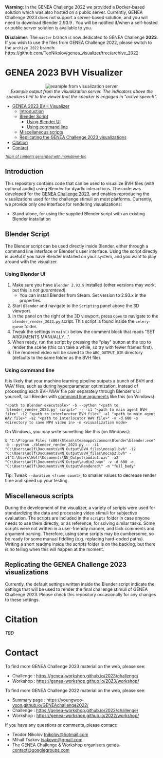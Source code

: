 **Warning:** In the GENEA Challenge 2022 we provided a Docker-based solution which was also hosted on a public server. Currently, GENEA Challenge 2023 does not support a server-based solution, and you will need to download Blender 2.93.9 . You will be notified if/when a self-hosted or public server solution is available to you.

**Disclaimer:** The `master` branch is now dedicated to GENEA Challenge **2023**. If you wish to use the files from GENEA Challenge 2022, please switch to the `archive_2022` branch: https://github.com/TeoNikolov/genea_visualizer/tree/archive_2022

# GENEA 2023 BVH Visualizer
<p align="center">
  <img src="demo.gif" alt="example from visualization server">
  <br>
  <i>Example output from the visualization server. The indicators above the speakers hint to the viewer that the speaker is engaged in "active speech".</i>
</p>

- [GENEA 2023 BVH Visualizer](#genea-2023-bvh-visualizer)
  * [Introduction](#introduction)
  * [Blender Script](#blender-script)
    + [Using Blender UI](#using-blender-ui)
    + [Using command line](#using-command-line)
  * [Miscellaneous scripts](#miscellaneous-scripts)
  * [Replicating the GENEA Challenge 2023 visualizations](#replicating-the-genea-challenge-2023-visualizations)
- [Citation](#citation)
- [Contact](#contact)

<small><i><a href='http://ecotrust-canada.github.io/markdown-toc/'>Table of contents generated with markdown-toc</a></i></small>

## Introduction

This repository contains code that can be used to visualize BVH files (with optional audio) using Blender for dyadic interactions. The code was developed for the [GENEA Challenge 2023](https://genea-workshop.github.io/2023/challenge/), and enables reproducing the visualizations used for the challenge stimuli on most platforms. Currently, we provide only one interface for rendering visualizations:

- Stand-alone, for using the supplied Blender script with an existing Blender installation

## Blender Script

The Blender script can be used directly inside Blender, either through a command line interface or Blender's user interface. Using the script directly is useful if you have Blender installed on your system, and you want to play around with the visualizer.

### Using Blender UI

1. Make sure you have `Blender 2.93.9` installed (other versions may work, but this is *not guaranteed*).
   - You can install Blender from Steam. Set version to 2.93.x in the properties.
2. Start `Blender` and navigate to the `Scripting` panel above the 3D viewport.
3. In the panel on the right of the 3D viewport, press `Open` to navigate to the `blender_render_2023.py` script. This script is found inside the `celery-queue` folder.
4. Tweak the settings in `main()` below the comment block that reads "SET ARGUMENTS MANUALLY...".
5. When ready, run the script by pressing the "play" button at the top to render the scene (this can take a while, so try with fewer frames first).
6. The rendered video will be saved to the `ARG_OUTPUT_DIR` directory (defaults to the same folder as the BVH file).

### Using command line
It is likely that your machine learning pipeline outputs a bunch of BVH and WAV files, such as during hyperparameter optimization. Instead of processing each BVH/WAV file pair separately through Blender's UI yourself, call Blender with [command line arguments](https://docs.blender.org/manual/en/latest/advanced/command_line/arguments.html) like this (on Windows):

`"<path to Blender executable>" -b --python "<path to 'blender_render_2023.py' script>" -- -i1 "<path to main agent BVH file>" -i2 "<path to interlocutor BVH file>" -a1 "<path to main agent WAV file>" -a2 "<path to interlocutor WAV file>" -v -d 600 -o <directory to save MP4 video in> -m <visualization mode>`

On Windows, you may write something like this (on Windows):

`& "C:\Program Files (x86)\Steam\steamapps\common\Blender\blender.exe" -b --python ./blender_render_2023.py -- -i1 "C:\Users\Wolf\Documents\NN_Output\BVH_files\mocap1.bvh" -i2 "C:\Users\Wolf\Documents\NN_Output\BVH_files\mocap2.bvh" -a1"C:\Users\Wolf\Documents\NN_Output\audio1.wav" -a2 "C:\Users\Wolf\Documents\NN_Output\audio2.wav" -v -d 600 -o "C:\Users\Wolf\Documents\NN_Output\Rendered\" -m "full_body"`

Tip: Tweak `--duration <frame count>`, to smaller values to decrease render time and speed up your testing.

## Miscellaneous scripts
During the development of the visualizer, a variety of scripts were used for standardizing the data and processing video stimuli for subjective evaluation. The scripts are included in the `scripts` folder in case anyone needs to use them directly, or as reference, for solving similar tasks. Some scripts were not written in a user-friendly manner, and lack comments and argument parsing. Therefore, using some scripts may be cumbersome, so be ready for some manual fiddling (e.g. replacing hard-coded paths). Writing a short readme inside the scripts folder is on the backlog, but there is no telling when this will happen at the moment.

## Replicating the GENEA Challenge 2023 visualizations
Currently, the default settings written inside the Blender script indicate the settings that will be used to render the final challenge stimuli of GENEA Challenge 2023. Please check this repository occasionally for any changes to these settings.

# Citation
*TBD*

# Contact
To find more GENEA Challenge 2023 material on the web, please see:
* Challenge : https://genea-workshop.github.io/2023/challenge/
* Workshop : https://genea-workshop.github.io/2023/workshop/

To find more GENEA Challenge 2022 material on the web, please see:
* Summary page : https://youngwoo-yoon.github.io/GENEAchallenge2022/
* Challenge : https://genea-workshop.github.io/2022/challenge/
* Workshop : https://genea-workshop.github.io/2022/workshop/

If you have any questions or comments, please contact:
* Teodor Nikolov <tnikolov@hotmail.com>
* Mihail Tsakov <tsakovm@gmail.com>
* The GENEA Challenge & Workshop organisers <genea-contact@googlegroups.com>
